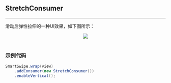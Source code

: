 ## StretchConsumer
---

滑动后弹性拉伸的一种UI效果，如下图所示：

<div align=center><img src="/images/stretchConsumer.gif"><br/><br/></div>

### 示例代码

```java
SmartSwipe.wrap(view)
	.addConsumer(new StretchConsumer())
	.enableVertical();
```